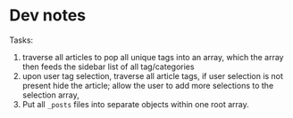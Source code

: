 # Dev notes

Tasks:
1. traverse all articles to pop all unique tags into an array, which the array then feeds the sidebar list of all tag/categories
2. upon user tag selection, traverse all article tags, if user selection is not present hide the article; allow the user to add more selections to the selection array,
3. Put all `_posts` files into separate objects within one root array.
